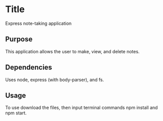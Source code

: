 # Title
Express note-taking application

## Purpose
This application allows the user to make, view, and delete notes.

## Dependencies
Uses node, express (with body-parser), and fs.

## Usage
To use download the files, then input terminal commands npm install and npm start.
